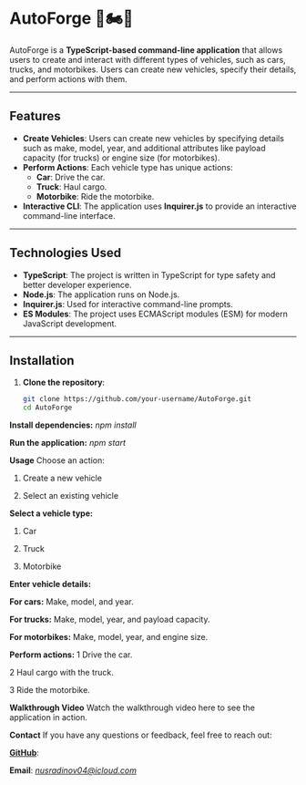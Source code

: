 # AutoForge 🚗🏍️🚚

AutoForge is a **TypeScript-based command-line application** that allows users to create and interact with different types of vehicles, such as cars, trucks, and motorbikes. Users can create new vehicles, specify their details, and perform actions with them.

---

## **Features**

- **Create Vehicles**: Users can create new vehicles by specifying details such as make, model, year, and additional attributes like payload capacity (for trucks) or engine size (for motorbikes).
- **Perform Actions**: Each vehicle type has unique actions:
  - **Car**: Drive the car.
  - **Truck**: Haul cargo.
  - **Motorbike**: Ride the motorbike.
- **Interactive CLI**: The application uses **Inquirer.js** to provide an interactive command-line interface.

---

## **Technologies Used**

- **TypeScript**: The project is written in TypeScript for type safety and better developer experience.
- **Node.js**: The application runs on Node.js.
- **Inquirer.js**: Used for interactive command-line prompts.
- **ES Modules**: The project uses ECMAScript modules (ESM) for modern JavaScript development.

---

## **Installation**

1. **Clone the repository**:
   ```bash
   git clone https://github.com/your-username/AutoForge.git
   cd AutoForge

**Install dependencies:**
*npm install*

**Run the application:**
*npm start*

**Usage**
Choose an action:
1. Create a new vehicle

2. Select an existing vehicle

**Select a vehicle type:**

1. Car

2. Truck

3. Motorbike

**Enter vehicle details:**

**For cars:** Make, model, and year.

**For trucks:** Make, model, year, and payload capacity.

**For motorbikes:** Make, model, year, and engine size.

**Perform actions:**
1 Drive the car.

2 Haul cargo with the truck.

3 Ride the motorbike.

**Walkthrough Video**
Watch the walkthrough video here to see the application in action.

**Contact**
If you have any questions or feedback, feel free to reach out:

**[GitHub](https://github.com/Khalilnusradinov)**:

**Email**: *nusradinov04@icloud.com*